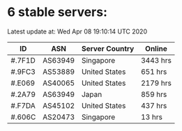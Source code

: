# 6 stable servers:

Latest update at: Wed Apr 08 19:10:14 UTC 2020

| ID | ASN | Server Country | Online |
| -- | --- | -------------- | ------ |
| #.7F1D | AS63949 | Singapore | 3443 hrs |
| #.9FC3 | AS53889 | United States | 651 hrs |
| #.E069 | AS40065 | United States | 2179 hrs |
| #.2A79 | AS63949 | Japan | 859 hrs |
| #.F7DA | AS45102 | United States | 437 hrs |
| #.606C | AS20473 | Singapore | 13 hrs |

